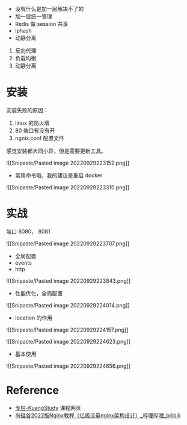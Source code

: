 - 没有什么是加一层解决不了的
- 加一层统一管理
- Redis 做 session 共享
- iphash
- 动静分离

1. 反向代理
2. 负载均衡
3. 动静分离

# 安装
安装失败的原因：
1. linux 的防火墙
2. 80 端口有没有开
3. ngnix.conf 配置文件

感觉安装都大同小异，但是需要更新工具。

![[Snipaste/Pasted image 20220929223152.png]]
- 常用命令哦，我的建议是重启 docker

![[Snipaste/Pasted image 20220929223310.png]]

# 实战
端口 8080， 8081

![[Snipaste/Pasted image 20220929223707.png]]
- 全局配置
- events
- http

![[Snipaste/Pasted image 20220929223843.png]]
- 性能优化，全局配置

![[Snipaste/Pasted image 20220929224014.png]]
- location 的作用

![[Snipaste/Pasted image 20220929224157.png]]

![[Snipaste/Pasted image 20220929224623.png]]
- 基本使用

![[Snipaste/Pasted image 20220929224656.png]]

# Reference
- [专栏-KuangStudy](https://www.kuangstudy.com/zhuanlan) 课程网页
- [尚硅谷2022版Nginx教程（亿级流量nginx架构设计）_哔哩哔哩_bilibili](https://www.bilibili.com/video/BV1yS4y1N76R/?spm_id_from=333.337.search-card.all.click&vd_source=25509bb582bc4a25d86d871d5cdffca3)
